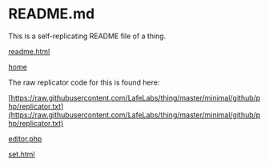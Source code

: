 
# README.md

This is a self-replicating README file of a thing.  

[readme.html](readme.html)

[home](index.html)

The raw replicator code for this is found here:

[https://raw.githubusercontent.com/LafeLabs/thing/master/minimal/github/php/replicator.txt](https://raw.githubusercontent.com/LafeLabs/thing/master/minimal/github/php/replicator.txt)

[editor.php](editor.php)

[set.html](set.html)
